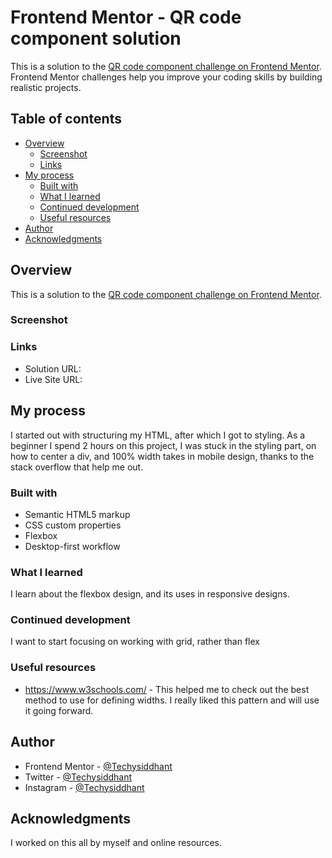# Frontend Mentor - QR code component solution

This is a solution to the [QR code component challenge on Frontend Mentor](https://www.frontendmentor.io/challenges/qr-code-component-iux_sIO_H). Frontend Mentor challenges help you improve your coding skills by building realistic projects. 

## Table of contents

- [Overview](#overview)
  - [Screenshot](#screenshot)
  - [Links](#links)
- [My process](#my-process)
  - [Built with](#built-with)
  - [What I learned](#what-i-learned)
  - [Continued development](#continued-development)
  - [Useful resources](#useful-resources)
- [Author](#author)
- [Acknowledgments](#acknowledgments)


## Overview
This is a solution to the [QR code component challenge on Frontend Mentor](https://www.frontendmentor.io/challenges/qr-code-component-iux_sIO_H).

### Screenshot

[](/screenshot.png)


### Links

- Solution URL: []()
- Live Site URL: [](https://techysiddhant.github.io/QR-code-component/)

## My process
I started out with structuring my HTML, after which I got to styling.
As a beginner I spend 2 hours on this project, I was stuck in the styling part, on how to center a div, and 100% width takes in mobile design, thanks to the stack overflow that help me out.
### Built with

- Semantic HTML5 markup
- CSS custom properties
- Flexbox
- Desktop-first workflow

### What I learned
I learn about the flexbox design, and its uses in responsive designs.



### Continued development
I want to start focusing on working with grid, rather than flex


### Useful resources

- https://www.w3schools.com/ - This helped me to check out the best method to use for defining widths. I really liked this pattern and will use it going forward.

## Author

- Frontend Mentor - [@Techysiddhant](https://www.frontendmentor.io/profile/techysiddhant)
- Twitter - [@Techysiddhant](https://twitter.com/Techysiddhant)
- Instagram - [@Techysiddhant](https://www.instagram.com/techysiddhant/)


## Acknowledgments
I worked on this all by myself and online resources.

